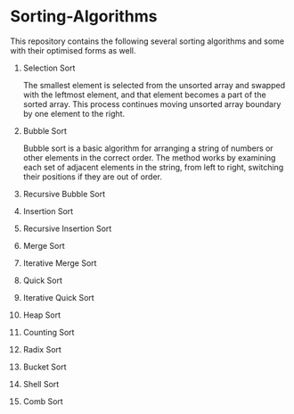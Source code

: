 # Sorting-Algorithms
This repository contains the following several sorting algorithms and some with their optimised forms as well.

1. Selection Sort

    The smallest element is selected from the unsorted array and swapped with the leftmost element, and that element becomes a part of the sorted array. This            process continues moving unsorted array boundary by one element to the right.
    
2. Bubble Sort

    Bubble sort is a basic algorithm for arranging a string of numbers or other elements in the correct order. The method works by examining each set of adjacent elements in the string, from left to right, switching their positions if they are out of order.


3. Recursive Bubble Sort
4. Insertion Sort
5. Recursive Insertion Sort
6. Merge Sort
7. Iterative Merge Sort
8. Quick Sort
9. Iterative Quick Sort
10. Heap Sort
11. Counting Sort
12. Radix Sort
13. Bucket Sort
14. Shell Sort
15. Comb Sort

